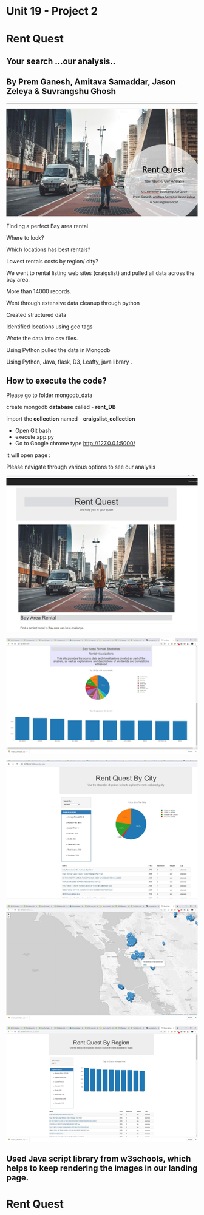 ﻿# Unit 19 - Project 2

# Rent Quest
## Your search ...our analysis..

## By Prem Ganesh, Amitava Samaddar, Jason Zeleya & Suvrangshu Ghosh

--------------------------------------------------

![](readmeimages/clip1.jpg)

Finding a perfect Bay area rental

Where to look?

Which locations has best rentals?

Lowest rentals costs by region/ city?

We went to rental listing web sites (craigslist) and pulled all data across the bay area.

More than 14000 records.

Went through extensive data cleanup through python

Created structured data 

Identified locations using geo tags

Wrote the data into csv files.

Using Python pulled the data in Mongodb

Using Python, Java, flask, D3, Leafty, java library .



## How to execute the code?

Please go to folder mongodb_data

create mongodb **database** called - **rent_DB**

import the **collection** named - **craigslist_collection**



- Open Git bash
- execute app.py
- Go to Google chrome
type http://127.0.0.1:5000/

it will open page :

Please navigate through various options to see our analysis 

![](readmeimages/clip2.jpg)

![](readmeimages/clip3.jpg)

![](readmeimages/clip4.jpg)

![](readmeimages/clip6.jpg)

![](readmeimages/clip5.jpg)


## Used Java script library from w3schools, which helps to keep rendering the images in our landing page.





# Rent Quest
